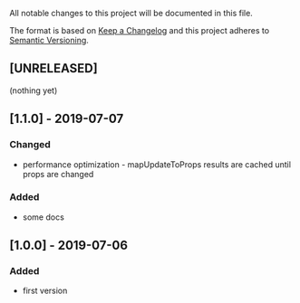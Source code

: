 All notable changes to this project will be documented in this file.

The format is based on [Keep a Changelog](http://keepachangelog.com/en/1.0.0/)
and this project adheres to [Semantic Versioning](http://semver.org/spec/v2.0.0.html).

## [UNRELEASED]
(nothing yet)

## [1.1.0] - 2019-07-07
### Changed
- performance optimization - mapUpdateToProps results are cached until props are changed
### Added
- some docs

## [1.0.0] - 2019-07-06
### Added
- first version
